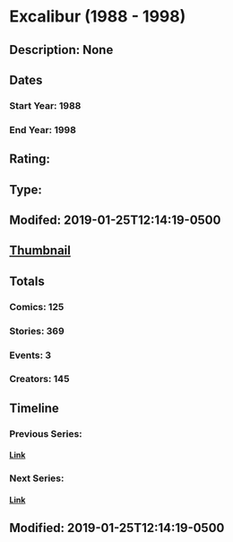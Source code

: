 # Excalibur (1988 - 1998)
## Description: None
## Dates
### Start Year: 1988
### End Year: 1998
## Rating: 
## Type: 
## Modifed: 2019-01-25T12:14:19-0500
## [Thumbnail](http://i.annihil.us/u/prod/marvel/i/mg/c/70/5c26658acfb5b.jpg)
## Totals
### Comics: 125
### Stories: 369
### Events: 3
### Creators: 145
## Timeline
### Previous Series: 
#### [Link]()
### Next Series: 
#### [Link]()
## Modified: 2019-01-25T12:14:19-0500